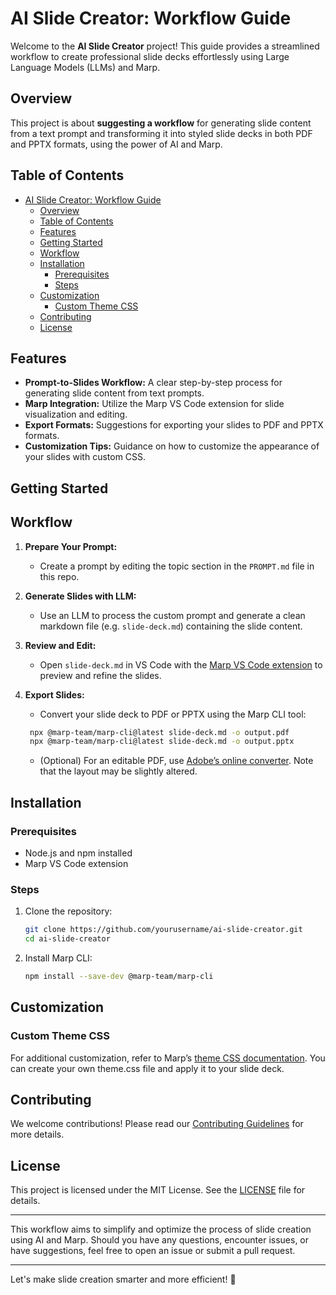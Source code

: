 # AI Slide Creator: Workflow Guide

Welcome to the **AI Slide Creator** project! This guide provides a streamlined workflow to create professional slide decks effortlessly using Large Language Models (LLMs) and Marp.

## Overview

This project is about **suggesting a workflow** for generating slide content from a text prompt and transforming it into styled slide decks in both PDF and PPTX formats, using the power of AI and Marp.

## Table of Contents

- [AI Slide Creator: Workflow Guide](#ai-slide-creator-workflow-guide)
  - [Overview](#overview)
  - [Table of Contents](#table-of-contents)
  - [Features](#features)
  - [Getting Started](#getting-started)
  - [Workflow](#workflow)
  - [Installation](#installation)
    - [Prerequisites](#prerequisites)
    - [Steps](#steps)
  - [Customization](#customization)
    - [Custom Theme CSS](#custom-theme-css)
  - [Contributing](#contributing)
  - [License](#license)

## Features

- **Prompt-to-Slides Workflow:** A clear step-by-step process for generating slide content from text prompts.
- **Marp Integration:** Utilize the Marp VS Code extension for slide visualization and editing.
- **Export Formats:** Suggestions for exporting your slides to PDF and PPTX formats.
- **Customization Tips:** Guidance on how to customize the appearance of your slides with custom CSS.

## Getting Started

## Workflow

1. **Prepare Your Prompt:**
   - Create a prompt by editing the topic section in the `PROMPT.md` file in this repo.
2. **Generate Slides with LLM:**
   - Use an LLM to process the custom prompt and generate a clean markdown file (e.g. `slide-deck.md`) containing the slide content.
3. **Review and Edit:**
   - Open `slide-deck.md` in VS Code with the [Marp VS Code extension](https://marketplace.visualstudio.com/items?itemName=marp-team.marp-vscode) to preview and refine the slides.
4. **Export Slides:**
   - Convert your slide deck to PDF or PPTX using the Marp CLI tool:
   
   ```sh
    npx @marp-team/marp-cli@latest slide-deck.md -o output.pdf
    npx @marp-team/marp-cli@latest slide-deck.md -o output.pptx
    ```
   - (Optional) For an editable PDF, use [Adobe’s online converter](https://www.adobe.com/acrobat/online/pdf-to-ppt.html). Note that the layout may be slightly altered.

## Installation

### Prerequisites

- Node.js and npm installed
- Marp VS Code extension

### Steps

1. Clone the repository:
    ```sh
    git clone https://github.com/yourusername/ai-slide-creator.git
    cd ai-slide-creator
    ```

2. Install Marp CLI:
    ```sh
    npm install --save-dev @marp-team/marp-cli
    ```

## Customization

### Custom Theme CSS

For additional customization, refer to Marp’s [theme CSS documentation](https://marpit.marp.app/theme-css?id=create-theme-css). You can create your own theme.css file and apply it to your slide deck.

## Contributing

We welcome contributions! Please read our [Contributing Guidelines](CONTRIBUTING.md) for more details.

## License

This project is licensed under the MIT License. See the [LICENSE](LICENSE) file for details.

---

This workflow aims to simplify and optimize the process of slide creation using AI and Marp. Should you have any questions, encounter issues, or have suggestions, feel free to open an issue or submit a pull request.

---

Let's make slide creation smarter and more efficient! 🚀